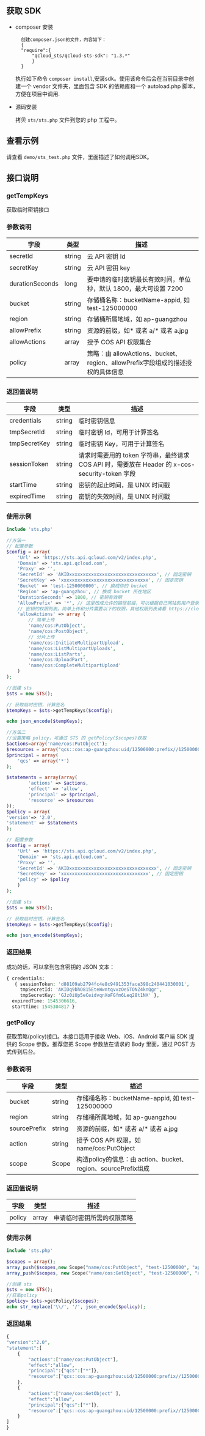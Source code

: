 ## 获取 SDK
- composer 安装

    	
    	创建composer.json的文件，内容如下：
    	{
    	"require":{
    		"qcloud_sts/qcloud-sts-sdk": "1.3.*"
    		}
    	}
	
	执行如下命令 `composer install`,安装sdk。使用该命令后会在当前目录中创建一个 vendor 文件夹，里面包含 SDK 的依赖库和一个 autoload.php 脚本，方便在项目中调用.

- 源码安装

	拷贝 `sts/sts.php` 文件到您的 php 工程中。

## 查看示例

请查看 `demo/sts_test.php` 文件，里面描述了如何调用SDK。

## 接口说明

### getTempKeys

获取临时密钥接口

### 参数说明

|字段|类型|描述|
| ---- | ---- | ---- |
|secretId|string| 云 API 密钥 Id|
|secretKey|string| 云 API 密钥 key|
|durationSeconds|long| 要申请的临时密钥最长有效时间，单位秒，默认 1800，最大可设置 7200 |
|bucket|string| 存储桶名称：bucketName-appid, 如 test-125000000|
|region|string| 存储桶所属地域，如 ap-guangzhou|
|allowPrefix|string|资源的前缀，如* 或者 a/* 或者 a.jpg|
|allowActions|array| 授予 COS API 权限集合|
|policy|array| 策略：由 allowActions、bucket、region、allowPrefix字段组成的描述授权的具体信息|

### 返回值说明

|字段|类型|描述|
| ---- | ---- | ---- |
|credentials | string | 临时密钥信息 |
|tmpSecretId | string | 临时密钥 Id，可用于计算签名 |
|tmpSecretKey | string | 临时密钥 Key，可用于计算签名 |
|sessionToken | string | 请求时需要用的 token 字符串，最终请求 COS API 时，需要放在 Header 的 x-cos-security-token 字段 |
|startTime | string | 密钥的起止时间，是 UNIX 时间戳 |
|expiredTime | string | 密钥的失效时间，是 UNIX 时间戳 |

### 使用示例
```php
include 'sts.php'

//方法一
// 配置参数
$config = array(
    'Url' => 'https://sts.api.qcloud.com/v2/index.php',
    'Domain' => 'sts.api.qcloud.com',
    'Proxy' => '', 
    'SecretId' => 'AKIDxxxxxxxxxxxxxxxxxxxxxxxxxxxxxxxx', // 固定密钥
    'SecretKey' => 'xxxxxxxxxxxxxxxxxxxxxxxxxxxxxxxx', // 固定密钥
    'Bucket' => 'test-1250000000', // 换成你的 bucket
    'Region' => 'ap-guangzhou', // 换成 bucket 所在地区
    'DurationSeconds' => 1800, // 密钥有效期
    'AllowPrefix' => '*', // 这里改成允许的路径前缀，可以根据自己网站的用户登录态判断允许上传的目录，例子：* 或者 a/* 或者 a.jpg
    // 密钥的权限列表。简单上传和分片需要以下的权限，其他权限列表请看 https://cloud.tencent.com/document/product/436/31923
    'allowActions' => array (
        // 简单上传
        'name/cos:PutObject',
        'name/cos:PostObject',
        // 分片上传
        'name/cos:InitiateMultipartUpload',
        'name/cos:ListMultipartUploads',
        'name/cos:ListParts',
        'name/cos:UploadPart',
        'name/cos:CompleteMultipartUpload'
    )
);

//创建 sts
$sts = new STS();

// 获取临时密钥，计算签名
$tempKeys = $sts->getTempKeys($config);

echo json_encode($tempKeys);

//方法二
//设置策略 policy，可通过 STS 的 getPolicy($scopes)获取
$actions=array('name/cos:PutObject');
$resources = array("qcs::cos:ap-guangzhou:uid/12500000:prefix//12500000/test/*");
$principal = array(
	'qcs' => array('*')
);

$statements = array(array(
		'actions' => $actions,
		'effect' => 'allow',
		'principal' => $principal,
		'resource' => $resources
));
$policy = array(
'version'=> '2.0', 
'statement' => $statements
);

// 配置参数
$config = array(
    'Url' => 'https://sts.api.qcloud.com/v2/index.php',
    'Domain' => 'sts.api.qcloud.com',
    'Proxy' => '', 
    'SecretId' => 'AKIDxxxxxxxxxxxxxxxxxxxxxxxxxxxxxxxx', // 固定密钥
    'SecretKey' => 'xxxxxxxxxxxxxxxxxxxxxxxxxxxxxxxx', // 固定密钥
    'policy' => $policy
    )
);

//创建 sts
$sts = new STS();

// 获取临时密钥，计算签名
$tempKeys = $sts->getTempKeys($config);

echo json_encode($tempKeys);
```

### 返回结果

成功的话，可以拿到包含密钥的 JSON 文本：

```php
{ credentials:
   { sessionToken: 'd88109ab2794fc4e8c9491353face398c240441030001',
     tmpSecretId: 'AKIDq9bhO815EteWwntqvvzOeSTONZ4knQgr',
     tmpSecretKey: 'GJz0iUp5eCeidvqnXoFGfm6Leq28t1NX' },
  expiredTime: 1545306616,
  startTime: 1545304817 }
```


### getPolicy

获取策略(policy)接口。本接口适用于接收 Web、iOS、Android 客户端 SDK 提供的 Scope 参数。推荐您把 Scope 参数放在请求的 Body 里面，通过 POST 方式传到后台。

### 参数说明

|字段|类型|描述|
| ---- | ---- | ---- |
|bucket|string| 存储桶名称：bucketName-appid, 如 test-125000000|
|region|string| 存储桶所属地域，如 ap-guangzhou|
|sourcePrefix|string|资源的前缀，如* 或者 a/* 或者 a.jpg|
|action|string| 授予 COS API 权限，如 name/cos:PutObject |
|scope|Scope| 构造policy的信息：由 action、bucket、region、sourcePrefix组成|

### 返回值说明
|字段|类型|描述|
| ---- | ---- | ---- |
|policy | array | 申请临时密钥所需的权限策略 |

### 使用示例
```php
include 'sts.php'

$scopes = array();
array_push($scopes,new Scope("name/cos:PutObject", "test-12500000", "ap-guangzhou", "/1.txt"));
array_push($scopes, new Scope("name/cos:GetObject", "test-12500000", "ap-guangzhou", "/dir/*"));

//创建 sts
$sts = new STS();
//获取policy
$policy= $sts->getPolicy($scopes);
echo str_replace('\\/', '/', json_encode($policy));
```
### 返回结果
```php
{
"version":"2.0",
"statement":[
	{
		"actions":["name/cos:PutObject"],
		"effect":"allow",
		"principal":{"qcs":["*"]},
		"resource":["qcs::cos:ap-guangzhou:uid/12500000:prefix//12500000/test/test/1.txt"]
	},
	{
		"actions":["name/cos:GetObject" ],
		"effect":"allow",
		"principal":{"qcs":["*"]},
		"resource":["qcs::cos:ap-guangzhou:uid/12500000:prefix//12500000/test/dir/*" ]
	}
]
}
```